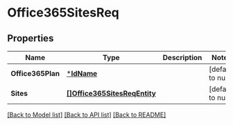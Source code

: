 # Office365SitesReq

## Properties
Name | Type | Description | Notes
------------ | ------------- | ------------- | -------------
**Office365Plan** | [***IdName**](IdName.md) |  | [default to null]
**Sites** | [**[]Office365SitesReqEntity**](Office365SitesReqEntity.md) |  | [default to null]

[[Back to Model list]](../README.md#documentation-for-models) [[Back to API list]](../README.md#documentation-for-api-endpoints) [[Back to README]](../README.md)

